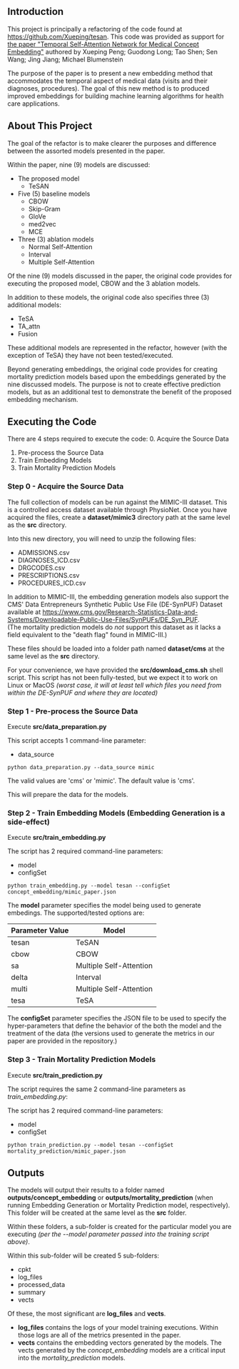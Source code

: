 ## Introduction

This project is principally a refactoring of the code found at 
https://github.com/Xueping/tesan. This code was provided 
as support for [the paper "Temporal Self-Attention Network for Medical Concept Embedding"](https://ieeexplore.ieee.org/abstract/document/8970822?casa_token=Q_SWfa9NTwsAAAAA:IUafx0x8lOSblA3V7HcFVRO9F5ruk7p8XUyhAzTv00qGqCdPRrFnIU9ZWQfqX0snGqbdwWe96w) 
authored by Xueping Peng; Guodong Long; Tao Shen; Sen Wang; Jing Jiang; Michael Blumenstein 

The purpose of the paper is to present a new embedding method that accommodates the 
temporal aspect of medical data (visits and their diagnoses, procedures). The goal of
this new method is to produced improved embeddings for building machine learning 
algorithms for health care applications.


## About This Project
The goal of the refactor is to make clearer the purposes and difference between the 
assorted models presented in the paper.

Within the paper, nine (9) models are discussed:

- The proposed model
  - TeSAN
- Five (5) baseline models
  - CBOW
  - Skip-Gram
  - GloVe
  - med2vec
  - MCE
- Three (3) ablation models
  - Normal Self-Attention
  - Interval
  - Multiple Self-Attention

Of the nine (9) models discussed in the paper, the original code provides for executing the proposed model, CBOW and the 3 ablation models.

In addition to these models, the original code also specifies three (3) additional models:
- TeSA
- TA_attn
- Fusion

These additional models are represented in the refactor, however (with the exception of TeSA) they have not been tested/executed.

Beyond generating embeddings, the original code provides for creating mortality 
prediction models based upon the embeddings generated by the nine discussed models. The 
purpose is not to create effective prediction models, but as an additional test to demonstrate the benefit of the proposed embedding mechanism.

## Executing the Code

There are 4 steps required to execute the code:
0. Acquire the Source Data
1. Pre-process the Source Data
2. Train Embedding Models
3. Train Mortality Prediction Models

### Step 0 - Acquire the Source Data

The full collection of models can be run against the MIMIC-III dataset. This is a controlled access dataset available 
through PhysioNet.  Once you have acquired the files, create a **dataset/mimic3** directory path at the same level as 
the **src** directory.

Into this new directory, you will need to unzip the following files:
- ADMISSIONS.csv
- DIAGNOSES_ICD.csv
- DRGCODES.csv
- PRESCRIPTIONS.csv
- PROCEDURES_ICD.csv

In addition to MIMIC-III, the embedding generation models also support the CMS' Data Entrepreneurs Synthetic Public Use 
File (DE-SynPUF) Dataset available at https://www.cms.gov/Research-Statistics-Data-and-Systems/Downloadable-Public-Use-Files/SynPUFs/DE_Syn_PUF.  
(The mortality prediction models do *not* support this dataset as it lacks a field equivalent to the "death flag" found 
in MIMIC-III.)

These files should be loaded into a folder path named **dataset/cms** at the same level as the **src** directory.

For your convenience, we have provided the **src/download_cms.sh** shell script. This script has not been fully-tested, 
but we expect it to work on Linux or MacOS *(worst case, it will at least tell which files you need from within the 
DE-SynPUF and where they are located)*

### Step 1 - Pre-process the Source Data

Execute **src/data_preparation.py** 

This script accepts 1 command-line parameter:
- data_source 

```commandline
python data_preparation.py --data_source mimic
```
The valid values are 'cms' or 'mimic'. The default value is 'cms'. 

This will prepare the data for the models.

### Step 2 - Train Embedding Models (Embedding Generation is a side-effect)

Execute **src/train_embedding.py**

The script has 2 required command-line parameters:
- model
- configSet

```commandline
python train_embedding.py --model tesan --configSet concept_embedding/mimic_paper.json
```

The **model** parameter specifies the model being used to generate embedings. The supported/tested
options are:

| Parameter Value | Model |
|-----------------| ----- |
| tesan           | TeSAN |
| cbow            | CBOW |
| sa              | Multiple Self-Attention |
| delta           | Interval |
| multi           | Multiple Self-Attention |
| tesa | TeSA |

The **configSet** parameter specifies the JSON file to be used to specify the hyper-parameters that define 
the behavior of the both the model and the treatment of the data (the versions used to generate the metrics in 
our paper are provided in the repository.)

### Step 3 - Train Mortality Prediction Models

Execute **src/train_prediction.py**

The script requires the same 2 command-line parameters as *train_embedding.py*: 

The script has 2 required command-line parameters:
- model
- configSet

```commandline
python train_prediction.py --model tesan --configSet mortality_prediction/mimic_paper.json
```
   
## Outputs

The models will output their results to a folder named **outputs/concept_embedding** or **outputs/mortality_prediction** 
(when running Embedding Generation or Mortality Prediction model, respectively).  This folder will be created at the 
same level as the **src** folder.

Within these folders, a sub-folder is created for the particular model you are executing *(per the --model parameter 
passed into the training script above)*.

Within this sub-folder will be created 5 sub-folders:
- cpkt
- log_files
- processed_data
- summary
- vects

Of these, the most significant are **log_files** and **vects**.
- **log_files** contains the logs of your model training executions. Within those logs are all of the metrics presented 
in the paper.
- **vects** contains the embedding vectors generated by the models. The vects generated by the *concept_embedding* 
models are a critical input into the *mortality_prediction* models.